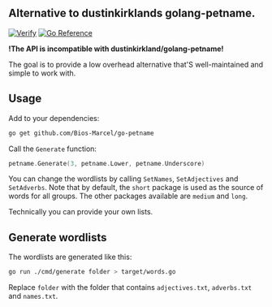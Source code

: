 ## Alternative to dustinkirklands golang-petname.

[![Verify](https://github.com/Bios-Marcel/go-petname/actions/workflows/go.yml/badge.svg)](https://github.com/Bios-Marcel/go-petname/actions/workflows/go.yml)
[![Go Reference](https://pkg.go.dev/badge/github.com/Bios-Marcel/go-petname.svg)](https://pkg.go.dev/github.com/Bios-Marcel/go-petname)

**!The API is incompatible with dustinkirkland/golang-petname!**

The goal is to provide a low overhead alternative that'S well-maintained and
simple to work with.

## Usage

Add to your dependencies:

```sh
go get github.com/Bios-Marcel/go-petname
```

Call the `Generate` function:

```go
petname.Generate(3, petname.Lower, petname.Underscore)
```

You can change the wordlists by calling `SetNames`, `SetAdjectives` and
`SetAdverbs`. Note that by default, the `short` package is used as the source of
words for all groups. The other packages available are `medium` and `long`.

Technically you can provide your own lists.

## Generate wordlists

The wordlists are generated like this:

```sh
go run ./cmd/generate folder > target/words.go
```

Replace `folder` with the folder that contains `adjectives.txt`, `adverbs.txt`
and `names.txt`.

